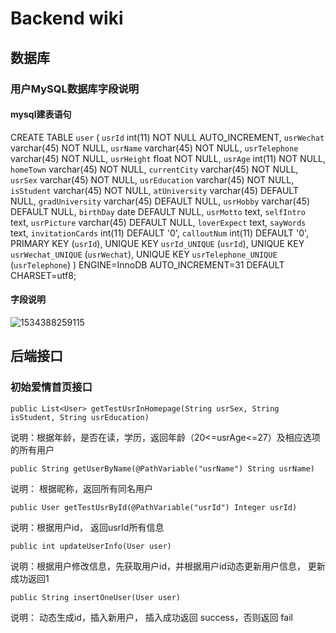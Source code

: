 # Backend wiki

## 数据库

### 用户MySQL数据库字段说明

#### mysql建表语句

CREATE TABLE `user` (
  `usrId` int(11) NOT NULL AUTO_INCREMENT,
  `usrWechat` varchar(45) NOT NULL,
  `usrName` varchar(45) NOT NULL,
  `usrTelephone` varchar(45) NOT NULL,
  `usrHeight` float NOT NULL,
  `usrAge` int(11) NOT NULL,
  `homeTown` varchar(45) NOT NULL,
  `currentCity` varchar(45) NOT NULL,
  `usrSex` varchar(45) NOT NULL,
  `usrEducation` varchar(45) NOT NULL,
  `isStudent` varchar(45) NOT NULL,
  `atUniversity` varchar(45) DEFAULT NULL,
  `gradUniversity` varchar(45) DEFAULT NULL,
  `usrHobby` varchar(45) DEFAULT NULL,
  `birthDay` date DEFAULT NULL,
  `usrMotto` text,
  `selfIntro` text,
  `usrPicture` varchar(45) DEFAULT NULL,
  `loverExpect` text,
  `sayWords` text,
  `invitationCards` int(11) DEFAULT '0',
  `calloutNum` int(11) DEFAULT '0',
  PRIMARY KEY (`usrId`),
  UNIQUE KEY `usrId_UNIQUE` (`usrId`),
  UNIQUE KEY `usrWechat_UNIQUE` (`usrWechat`),
  UNIQUE KEY `usrTelephone_UNIQUE` (`usrTelephone`)
) ENGINE=InnoDB AUTO_INCREMENT=31 DEFAULT CHARSET=utf8;

#### 字段说明

![1534388259115](D:\git\repositories\chushi\backend\pictures\1534388259115.png)

## 后端接口

### 初始爱情首页接口

```
public List<User> getTestUsrInHomepage(String usrSex, String isStudent, String usrEducation)
```

说明：根据年龄，是否在读，学历，返回年龄（20<=usrAge<=27）及相应选项的所有用户



```
public String getUserByName(@PathVariable("usrName") String usrName)
```

说明： 根据昵称，返回所有同名用户

```
public User getTestUsrById(@PathVariable("usrId") Integer usrId)
```

说明：根据用户id， 返回usrId所有信息

```
public int updateUserInfo(User user)
```

说明：根据用户修改信息，先获取用户id，并根据用户id动态更新用户信息， 更新成功返回1

```
public String insertOneUser(User user)
```

说明： 动态生成id，插入新用户， 插入成功返回 success，否则返回 fail